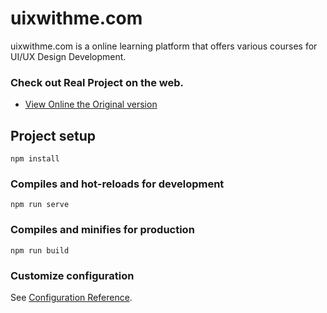# uixwithme.com

uixwithme.com is a online learning platform that offers various courses for UI/UX Design Development.

### Check out Real Project on the web.
- [View Online the  Original version](https://uixwithme.com)

## Project setup
```
npm install
```

### Compiles and hot-reloads for development
```
npm run serve
```

### Compiles and minifies for production
```
npm run build
```

### Customize configuration
See [Configuration Reference](https://cli.vuejs.org/config/).
